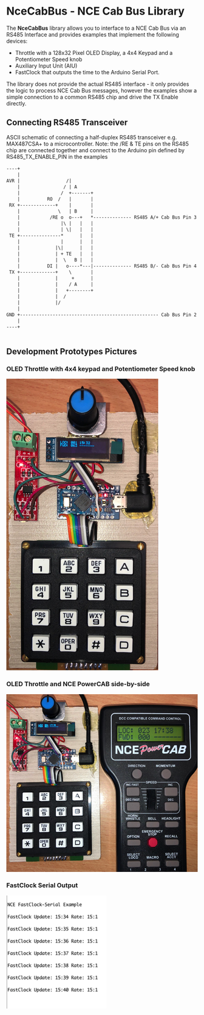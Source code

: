 # NceCabBus - NCE Cab Bus Library

The **NceCabBus** library allows you to interface to a NCE Cab Bus via an RS485 Interface and provides examples that implement the following devices:
- Throttle with a 128x32 Pixel OLED Display, a 4x4 Keypad and a Potentiometer Speed knob
- Auxiliary Input Unit (AIU)
- FastClock that outputs the time to the Arduino Serial Port.

The library does not provide the actual RS485 interface - it only provides the logic to process NCE Cab Bus messages,
however the examples show a simple connection to a common RS485 chip and drive the TX Enable directly. 

## Connecting RS485 Transceiver
ASCII schematic of connecting a half-duplex RS485 transceiver e.g. MAX487CSA+ to a microcontroller.
Note: the /RE & TE pins on the RS485 chip are connected together and connect to the Arduino pin 
      defined by RS485_TX_ENABLE_PIN in the examples    

```
----+      
    |      
AVR |                 /|             
    |                / | A           
    |               /  +-------+    
    |          RO  /   |       |    
 RX +-------------+    |       |    
    |              \   | B     |     
    |           /RE o  o---+   *-------------- RS485 A/+ Cab Bus Pin 3
    |               |\ |   |   |     
    |               | \|   |   |     
 TE +---------------*      |   |    
    |               |      |   |    
    |             |\|      |   |    
    |             | + TE   |   |    
    |             |  \   B |   |    
    |          DI |   o----*---|-------------- RS485 B/- Cab Bus Pin 4
 TX +-------------+    \       |     
    |             |     +      |    
    |             |    / A     |    
    |             |   +--------+    
    |             |  /               
    |             |/
    |
GND +--------------------------------------------------- Cab Bus Pin 2
    |               
----+                                                
                                                                   
```

## Development Prototypes Pictures 

### OLED Throttle with 4x4 keypad and Potentiometer Speed knob

![OLED Throttle with 4x4 keypad and Potentiometer Speed knob](docs/OLED-Throttle.jpg) 

### OLED Throttle and NCE PowerCAB side-by-side

![OLED Throttle and NCE PowerCAB side-by-side](docs/Throttles.jpg) 

### FastClock Serial Output

![FastClock Serial Output](docs/FastClockSerial.png)
